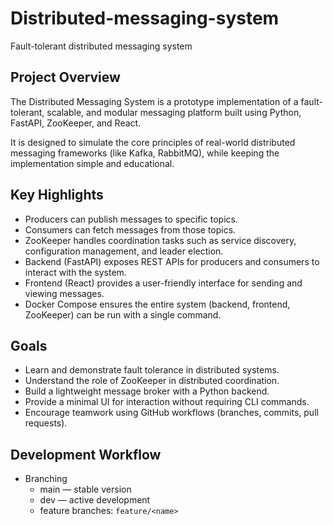 # Distributed-messaging-system
Fault-tolerant distributed messaging system

## Project Overview

The Distributed Messaging System is a prototype implementation of a fault-tolerant, scalable, and modular messaging platform built using Python, FastAPI, ZooKeeper, and React.

It is designed to simulate the core principles of real-world distributed messaging frameworks (like Kafka, RabbitMQ), while keeping the implementation simple and educational.

## Key Highlights

- Producers can publish messages to specific topics.
- Consumers can fetch messages from those topics.
- ZooKeeper handles coordination tasks such as service discovery, configuration management, and leader election.
- Backend (FastAPI) exposes REST APIs for producers and consumers to interact with the system.
- Frontend (React) provides a user-friendly interface for sending and viewing messages.
- Docker Compose ensures the entire system (backend, frontend, ZooKeeper) can be run with a single command.

## Goals

- Learn and demonstrate fault tolerance in distributed systems.
- Understand the role of ZooKeeper in distributed coordination.
- Build a lightweight message broker with a Python backend.
- Provide a minimal UI for interaction without requiring CLI commands.
- Encourage teamwork using GitHub workflows (branches, commits, pull requests).

## Development Workflow

- Branching
  - main — stable version
  - dev — active development
  - feature branches: `feature/<name>`

